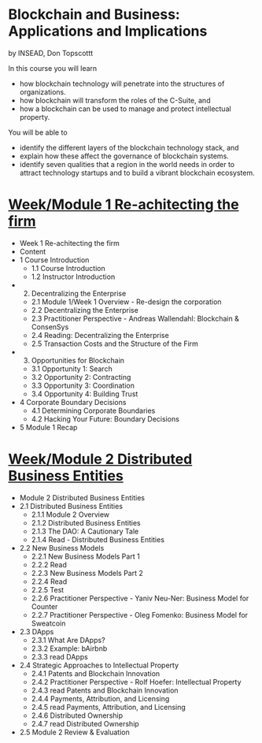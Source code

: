 # Blockchain and Business: Applications and Implications
by INSEAD, Don Topscottt


In this course you will learn 
- how blockchain technology will penetrate into the structures of organizations. 
- how blockchain will transform the roles of the C-Suite, and 
- how a blockchain can be used to manage and protect intellectual property.  
  
You will be able to 
- identify the different layers of the blockchain technology stack, and 
- explain how these affect the governance of blockchain systems.  
- identify seven qualities that a region in the world needs in order to attract technology startups and to build a vibrant blockchain ecosystem.

# [Week/Module 1 Re-achitecting the firm](week1-Re-achitecting-the-firm/module1.md)
- Week 1 Re-achitecting the firm
- Content
- 1 Course Introduction
  - 1.1 Course Introduction
  - 1.2 Instructor Introduction
- 2. Decentralizing the Enterprise
  - 2.1 Module 1/Week 1 Overview - Re-design the corporation
  - 2.2 Decentralizing the Enterprise
  - 2.3 Practitioner Perspective - Andreas Wallendahl: Blockchain & ConsenSys
  - 2.4 Reading: Decentralizing the Enterprise
  - 2.5 Transaction Costs and the Structure of the Firm
- 3. Opportunities for Blockchain
  - 3.1 Opportunity 1: Search
  - 3.2 Opportunity 2: Contracting
  - 3.3 Opportunity 3: Coordination
  - 3.4 Opportunity 4: Building Trust
- 4 Corporate Boundary Decisions
  - 4.1 Determining Corporate Boundaries
  - 4.2 Hacking Your Future: Boundary Decisions
- 5 Module 1 Recap

# [Week/Module 2 Distributed Business Entities](week2-Distributed_business_entites/module2.md)

- Module 2 Distributed Business Entities
- 2.1 Distributed Business Entities
  - 2.1.1 Module 2 Overview
  - 2.1.2 Distributed Business Entities
  - 2.1.3 The DAO: A Cautionary Tale
  - 2.1.4 Read - Distributed Business Entities
- 2.2 New Business Models
  - 2.2.1 New Business Models Part 1
  - 2.2.2 Read
  - 2.2.3 New Business Models Part 2
  - 2.2.4 Read
  - 2.2.5 Test
  - 2.2.6 Practitioner Perspective - Yaniv Neu-Ner: Business Model for Counter
  - 2.2.7 Practitioner Perspective - Oleg Fomenko: Business Model for Sweatcoin
- 2.3 DApps
  - 2.3.1 What Are DApps?
  - 2.3.2 Example: bAirbnb
  - 2.3.3 read DApps
- 2.4 Strategic Approaches to Intellectual Property
  - 2.4.1 Patents and Blockchain Innovation
  - 2.4.2 Practitioner Perspective - Rolf Hoefer: Intellectual Property
  - 2.4.3 read Patents and Blockchain Innovation
  - 2.4.4 Payments, Attribution, and Licensing
  - 2.4.5 read Payments, Attribution, and Licensing
  - 2.4.6 Distributed Ownership
  - 2.4.7 read Distributed Ownership
- 2.5 Module 2 Review & Evaluation